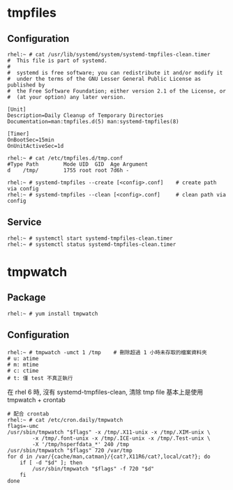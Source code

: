 # tmpfiles #

## Configuration ##

	rhel:~ # cat /usr/lib/systemd/system/systemd-tmpfiles-clean.timer
	#  This file is part of systemd.
	#
	#  systemd is free software; you can redistribute it and/or modify it
	#  under the terms of the GNU Lesser General Public License as published by
	#  the Free Software Foundation; either version 2.1 of the License, or
	#  (at your option) any later version.

	[Unit]
	Description=Daily Cleanup of Temporary Directories
	Documentation=man:tmpfiles.d(5) man:systemd-tmpfiles(8)

	[Timer]
	OnBootSec=15min
	OnUnitActiveSec=1d

	rhel:~ # cat /etc/tmpfiles.d/tmp.conf
	#Type Path        Mode UID  GID  Age Argument
    d    /tmp/        1755 root root 7d6h -

	rhel:~ # systemd-tmpfiles --create [<config>.conf]    # create path via config
	rhel:~ # systemd-tmpfiles --clean [<config>.conf]     # clean path via config


## Service ##

	rhel:~ # systemctl start systemd-tmpfiles-clean.timer
	rhel:~ # systemctl status systemd-tmpfiles-clean.timer


# tmpwatch #

## Package ##

	rhel:~ # yum install tmpwatch

## Configuration ##

	rhel:~ # tmpwatch -umct 1 /tmp    # 刪除超過 1 小時未存取的檔案資料夾
	# u: atime
	# m: mtime
	# c: ctime
	# t: 僅 test 不真正執行

在 rhel 6 時, 沒有 systemd-tmpfiles-clean, 清除 tmp file 基本上是使用 tmpwatch + crontab

	# 配合 crontab
	rhel:~ # cat /etc/cron.daily/tmpwatch 
	flags=-umc
	/usr/sbin/tmpwatch "$flags" -x /tmp/.X11-unix -x /tmp/.XIM-unix \
	        -x /tmp/.font-unix -x /tmp/.ICE-unix -x /tmp/.Test-unix \
	        -X '/tmp/hsperfdata_*' 240 /tmp
	/usr/sbin/tmpwatch "$flags" 720 /var/tmp
	for d in /var/{cache/man,catman}/{cat?,X11R6/cat?,local/cat?}; do
	    if [ -d "$d" ]; then
	        /usr/sbin/tmpwatch "$flags" -f 720 "$d"
	    fi
	done